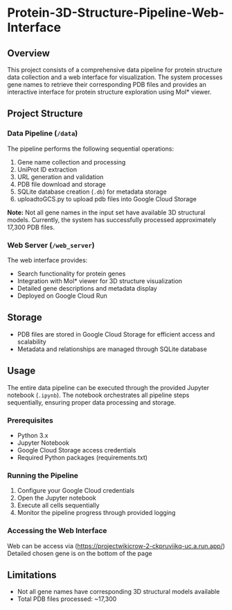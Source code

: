 # Protein-3D-Structure-Pipeline-Web-Interface

## Overview
This project consists of a comprehensive data pipeline for protein structure data collection and a web interface for visualization. The system processes gene names to retrieve their corresponding PDB files and provides an interactive interface for protein structure exploration using Mol* viewer.

## Project Structure

### Data Pipeline (`/data`)
The pipeline performs the following sequential operations:
1. Gene name collection and processing
2. UniProt ID extraction
3. URL generation and validation
4. PDB file download and storage
5. SQLite database creation (`.db`) for metadata storage
6. uploadtoGCS.py to upload pdb files into Google Cloud Storage

**Note:** Not all gene names in the input set have available 3D structural models. Currently, the system has successfully processed approximately 17,300 PDB files.

### Web Server (`/web_server`)
The web interface provides:
- Search functionality for protein genes
- Integration with Mol* viewer for 3D structure visualization
- Detailed gene descriptions and metadata display
- Deployed on Google Cloud Run

## Storage
- PDB files are stored in Google Cloud Storage for efficient access and scalability
- Metadata and relationships are managed through SQLite database

## Usage
The entire data pipeline can be executed through the provided Jupyter notebook (`.ipynb`). The notebook orchestrates all pipeline steps sequentially, ensuring proper data processing and storage.

### Prerequisites
- Python 3.x
- Jupyter Notebook
- Google Cloud Storage access credentials
- Required Python packages (requirements.txt)

### Running the Pipeline
1. Configure your Google Cloud credentials
2. Open the Jupyter notebook
3. Execute all cells sequentially
4. Monitor the pipeline progress through provided logging

### Accessing the Web Interface
Web can be access via (https://projectwikicrow-2-ckpruviikq-uc.a.run.app/)
Detailed chosen gene is on the bottom of the page

## Limitations
- Not all gene names have corresponding 3D structural models available
- Total PDB files processed: ~17,300
